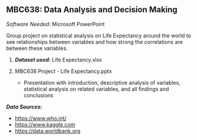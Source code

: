 ## MBC638: Data Analysis and Decision Making ##
*Software Needed*: Microsoft PowerPoint

Group project on statistical analysis on Life Expectancy around the world to see relationships between variables and how strong the correlations are between these variables.

1. ***Dataset used:*** Life Expectancy.xlsx

2. MBC638 Project - Life Expectancy.pptx
    - Presentation with introduction, descriptive analysis of variables, statistical analysis on related variables, and all findings and conclusions

***Data Sources:***  
- https://www.who.int/
- https://www.kaggle.com
- https://data.worldbank.org
